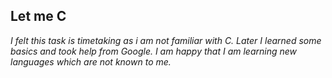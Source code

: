 ## Let me C
*I felt this task is timetaking as i am not familiar with C. Later I learned some basics and took help from Google.*
*I am happy that I am learning new languages which are not known to me.*
